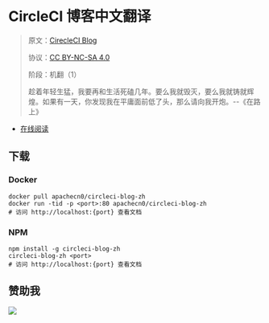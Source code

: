 <!--
    需要填充的占位符：
    
    README.md
    
        CircleCI 博客中文翻译：文档中文名
        CirecleCI Blog：文档英文名
        https://circleci.com/blog/：文档原始链接
        cci：域名前缀
        飞龙：负责人名称
        wizardforcel：负责人 Github 用户名
        562826179：负责人 QQ
        circleci-blog-zh：ApacheCN 的 Github 仓库名称
        circleci-blog-zh：DockerHub 仓库名称
        circleci-blog-zh：PYPI 包名称
        circleci-blog-zh：NPM 包名称
    
    CNAME
    
        cci：域名前缀

    index.html
    
        CircleCI 博客中文翻译：文档中文名
        #333：显示颜色
        circleci-blog-zh：ApacheCN 的 Github 仓库名称

    asset/docsify-flygon-footer.js
    
        circleci-blog-zh：ApacheCN 的 Github 仓库名称
-->

# CircleCI 博客中文翻译

> 原文：[CirecleCI Blog](https://circleci.com/blog/)
> 
> 协议：[CC BY-NC-SA 4.0](http://creativecommons.org/licenses/by-nc-sa/4.0/)
> 
> 阶段：机翻（1）
> 
> 趁着年轻生猛，我要再和生活死磕几年。要么我就毁灭，要么我就铸就辉煌。如果有一天，你发现我在平庸面前低了头，那么请向我开炮。--《在路上》

* [在线阅读](https://cci.flygon.net)
## 下载

### Docker

```
docker pull apachecn0/circleci-blog-zh
docker run -tid -p <port>:80 apachecn0/circleci-blog-zh
# 访问 http://localhost:{port} 查看文档
```

### NPM

```
npm install -g circleci-blog-zh
circleci-blog-zh <port>
# 访问 http://localhost:{port} 查看文档
```

## 赞助我

![](https://img-blog.csdnimg.cn/20200112005920729.png)
